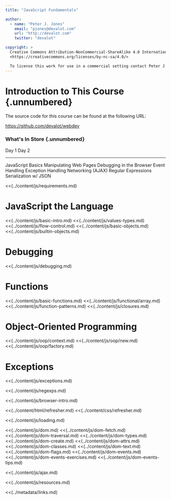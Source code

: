 ```yaml
---
title: "JavaScript Fundamentals"

author:
  - name: "Peter J. Jones"
    email: "pjones@devalot.com"
    url: "http://devalot.com"
    twitter: "devalot"

copyright: >
  Creative Commons Attribution-NonCommercial-ShareAlike 4.0 International Public License:
  <https://creativecommons.org/licenses/by-nc-sa/4.0/>

  To license this work for use in a commercial setting contact Peter J. Jones.
---
```


# Introduction to This Course {.unnumbered}

The source code for this course can be found at the following URL:

<https://github.com/devalot/webdev>

### What's In Store  {.unnumbered}

  Day 1                        Day 2
  --------------               --------------
  JavaScript Basics            Manipulating Web Pages
  Debugging in the Browser     Event Handling
  Exception Handling           Networking (AJAX)
  Regular Expressions          Serialization w/ JSON

<<(../content/js/requirements.md)

# JavaScript the Language

  <<(../content/js/basic-intro.md)
  <<(../content/js/values-types.md)
  <<(../content/js/flow-control.md)
  <<(../content/js/basic-objects.md)
  <<(../content/js/builtin-objects.md)

# Debugging

  <<(../content/js/debugging.md)

# Functions

  <<(../content/js/basic-functions.md)
  <<(../content/js/functional/array.md)
  <<(../content/js/function-patterns.md)
  <<(../content/js/closures.md)

# Object-Oriented Programming

  <<(../content/js/oop/context.md)
  <<(../content/js/oop/new.md)
  <<(../content/js/oop/factory.md)

# Exceptions

  <<(../content/js/exceptions.md)

<<(../content/js/regexps.md)

<<(../content/js/browser-intro.md)

<<(../content/html/refresher.md)
<<(../content/css/refresher.md)

<<(../content/js/loading.md)

<<(../content/js/dom.md)
<<(../content/js/dom-fetch.md)
<<(../content/js/dom-traversal.md)
<<(../content/js/dom-types.md)
<<(../content/js/dom-create.md)
<<(../content/js/dom-attrs.md)
<<(../content/js/dom-classes.md)
<<(../content/js/dom-text.md)
<<(../content/js/dom-flags.md)
<<(../content/js/dom-events.md)
<<(../content/js/dom-events-exercises.md)
<<(../content/js/dom-events-tips.md)

<<(../content/js/ajax.md)

<<(../content/js/resources.md)


<<(../metadata/links.md)
